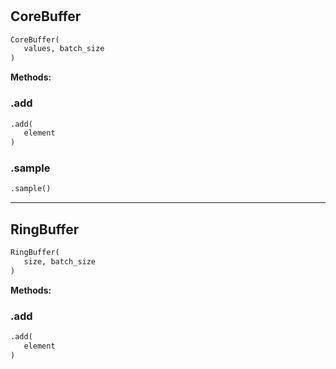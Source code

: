 #


## CoreBuffer
```python 
CoreBuffer(
   values, batch_size
)
```




**Methods:**


### .add
```python
.add(
   element
)
```


### .sample
```python
.sample()
```


----


## RingBuffer
```python 
RingBuffer(
   size, batch_size
)
```




**Methods:**


### .add
```python
.add(
   element
)
```

